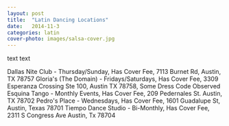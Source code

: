 ```yaml
---
layout: post
title:  "Latin Dancing Locations"
date:   2014-11-3
categories: latin
cover-photo: images/salsa-cover.jpg
---
```


  text text
<!-- TODO: CONTAINS THE LIST OF LOCATIONS HERE THAT CAN BE ACCESSED FROM HOMEPAGE -->


<!-- 	list information, but also make it so that when clicked the map location shows up like in fancybox -->
Dallas Nite Club - Thursday/Sunday, Has Cover Fee, 7113 Burnet Rd, Austin, TX 78757
Gloria's (The Domain) - Fridays/Saturdays, Has Cover Fee, 3309 Esperanza Crossing Ste 100, Austin TX 78758, Some Dress Code Observed
Esquina Tango - Monthly Events, Has Cover Fee, 209 Pedernales St. Austin, TX 78702
Pedro's Place - Wednesdays, Has Cover Fee, 1601 Guadalupe St, Austin, Texas 78701
Tiempo Dance Studio - Bi-Monthly, Has Cover Fee, 2311 S Congress Ave
Austin, Tx 78704 